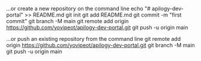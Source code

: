 …or create a new repository on the command line
echo "# apilogy-dev-portal" >> README.md
git init
git add README.md
git commit -m "first commit"
git branch -M main
git remote add origin https://github.com/yovipeot/apilogy-dev-portal.git
git push -u origin main

…or push an existing repository from the command line
git remote add origin https://github.com/yovipeot/apilogy-dev-portal.git
git branch -M main
git push -u origin main
